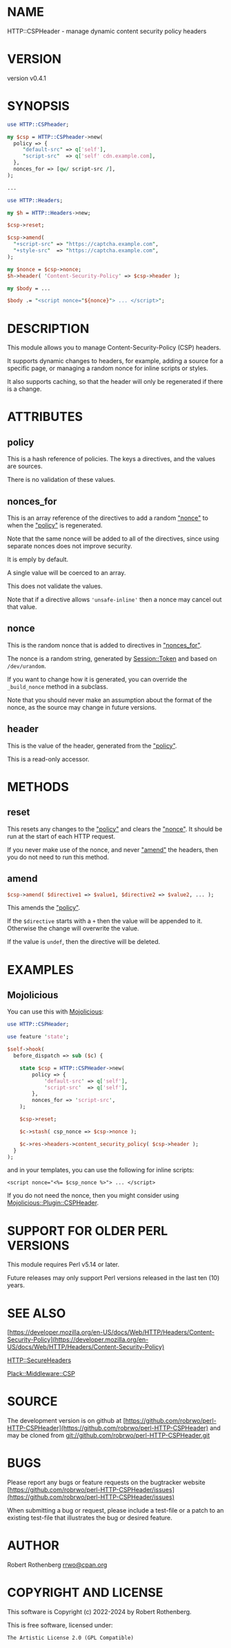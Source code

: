 # NAME

HTTP::CSPHeader - manage dynamic content security policy headers

# VERSION

version v0.4.1

# SYNOPSIS

```perl
use HTTP::CSPheader;

my $csp = HTTP::CSPheader->new(
  policy => {
     "default-src" => q['self'],
     "script-src"  => q['self' cdn.example.com],
  },
  nonces_for => [qw/ script-src /],
);

...

use HTTP::Headers;

my $h = HTTP::Headers->new;

$csp->reset;

$csp->amend(
  "+script-src" => "https://captcha.example.com",
  "+style-src"  => "https://captcha.example.com",
);

my $nonce = $csp->nonce;
$h->header( 'Content-Security-Policy' => $csp->header );

my $body = ...

$body .= "<script nonce="${nonce}"> ... </script>";
```

# DESCRIPTION

This module allows you to manage Content-Security-Policy (CSP) headers.

It supports dynamic changes to headers, for example, adding a source
for a specific page, or managing a random nonce for inline scripts or
styles.

It also supports caching, so that the header will only be regenerated
if there is a change.

# ATTRIBUTES

## policy

This is a hash reference of policies.  The keys a directives, and the
values are sources.

There is no validation of these values.

## nonces\_for

This is an array reference of the directives to add a random ["nonce"](#nonce)
to when the ["policy"](#policy) is regenerated.

Note that the same nonce will be added to all of the directives, since
using separate nonces does not improve security.

It is emply by default.

A single value will be coerced to an array.

This does not validate the values.

Note that if a directive allows `'unsafe-inline'` then a nonce may
cancel out that value.

## nonce

This is the random nonce that is added to directives in ["nonces\_for"](#nonces_for).

The nonce is a random string, generated by [Session::Token](https://metacpan.org/pod/Session%3A%3AToken) and based on `/dev/urandom`.

If you want to change how it is generated, you can override the `_build_nonce`
method in a subclass.

Note that you should never make an assumption about the format of the
nonce, as the source may change in future versions.

## header

This is the value of the header, generated from the ["policy"](#policy).

This is a read-only accessor.

# METHODS

## reset

This resets any changes to the ["policy"](#policy) and clears the ["nonce"](#nonce).
It should be run at the start of each HTTP request.

If you never make use of the nonce, and never ["amend"](#amend) the headers,
then you do not need to run this method.

## amend

```perl
$csp->amend( $directive1 => $value1, $directive2 => $value2, ... );
```

This amends the ["policy"](#policy).

If the `$directive` starts with a `+` then the value will be
appended to it.  Otherwise the change will overwrite the value.

If the value is `undef`, then the directive will be deleted.

# EXAMPLES

## Mojolicious

You can use this with [Mojolicious](https://metacpan.org/pod/Mojolicious):

```perl
use HTTP::CSPHeader;

use feature 'state';

$self->hook(
  before_dispatch => sub ($c) {

    state $csp = HTTP::CSPHeader->new(
        policy => {
            'default-src' => q['self'],
            'script-src'  => q['self'],
        },
        nonces_for => 'script-src',
    );

    $csp->reset;

    $c->stash( csp_nonce => $csp->nonce );

    $c->res->headers->content_security_policy( $csp->header );
  }
);
```

and in your templates, you can use the following for inline scripts:

```
<script nonce="<%= $csp_nonce %>"> ... </script>
```

If you do not need the nonce, then you might consider using [Mojolicious::Plugin::CSPHeader](https://metacpan.org/pod/Mojolicious%3A%3APlugin%3A%3ACSPHeader).

# SUPPORT FOR OLDER PERL VERSIONS

This module requires Perl v5.14 or later.

Future releases may only support Perl versions released in the last ten (10) years.

# SEE ALSO

[https://developer.mozilla.org/en-US/docs/Web/HTTP/Headers/Content-Security-Policy](https://developer.mozilla.org/en-US/docs/Web/HTTP/Headers/Content-Security-Policy)

[HTTP::SecureHeaders](https://metacpan.org/pod/HTTP%3A%3ASecureHeaders)

[Plack::Middleware::CSP](https://metacpan.org/pod/Plack%3A%3AMiddleware%3A%3ACSP)

# SOURCE

The development version is on github at [https://github.com/robrwo/perl-HTTP-CSPHeader](https://github.com/robrwo/perl-HTTP-CSPHeader)
and may be cloned from [git://github.com/robrwo/perl-HTTP-CSPHeader.git](git://github.com/robrwo/perl-HTTP-CSPHeader.git)

# BUGS

Please report any bugs or feature requests on the bugtracker website
[https://github.com/robrwo/perl-HTTP-CSPHeader/issues](https://github.com/robrwo/perl-HTTP-CSPHeader/issues)

When submitting a bug or request, please include a test-file or a
patch to an existing test-file that illustrates the bug or desired
feature.

# AUTHOR

Robert Rothenberg <rrwo@cpan.org>

# COPYRIGHT AND LICENSE

This software is Copyright (c) 2022-2024 by Robert Rothenberg.

This is free software, licensed under:

```
The Artistic License 2.0 (GPL Compatible)
```
